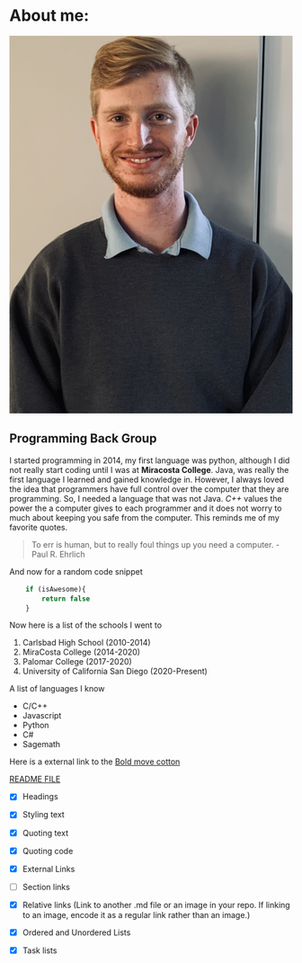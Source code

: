 # About me:

![Profile Picture](./Cover_photo.jpg)

## Programming Back Group


I started programming in 2014, my first language was
python, although I did not really start coding
until I was at **Miracosta College**. Java, was really the first
language I learned and gained knowledge in. However, I always loved the idea
that programmers have full control over the computer that they are programming.
So, I needed a language that was not Java. *C++* values the power the a computer
gives to each programmer and it does not worry to much about keeping you safe 
from the computer. This reminds me of my favorite quotes. 
> To err is human, but to really foul things up you need a computer. - Paul R. Ehrlich

And now for a random code snippet 
```javascript
    if (isAwesome){
        return false
    }
```
Now here is a list of the schools I went to

1. Carlsbad High School (2010-2014)
2. MiraCosta College (2014-2020)
3. Palomar College (2017-2020)
4. University of California San Diego (2020-Present) 

A list of languages I know

* C/C++
* Javascript
* Python
* C#
* Sagemath

Here is a external link to the [Bold move cotton](https://www.youtube.com/watch?v=uLr0v9MyGgM&ab_channel=TommyBiglow)

[README FILE](README.md)

- [x] Headings
- [x] Styling text
- [x] Quoting text
- [x] Quoting code
- [x] External Links
- [ ] Section links
- [x] Relative links (Link to another .md file or an image in your repo. If linking to an image, encode it as a regular link rather than an image.)
- [x] Ordered and Unordered Lists
- [x] Task lists






